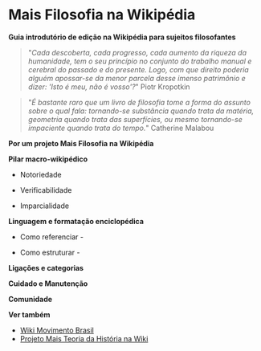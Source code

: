 # Mais Filosofia na Wikipédia
**Guia introdutório de edição na Wikipédia para sujeitos filosofantes**
>"_Cada descoberta, cada progresso, cada aumento da riqueza da humanidade, tem o seu princípio no conjunto do trabalho manual e cerebral do passado e do presente. Logo, com que direito poderia alguém apossar-se da menor parcela desse imenso patrimônio e dizer: 'Isto é meu, não é vosso'?_"
Piotr Kropotkin

>"_É bastante raro que um livro de filosofia tome a forma do assunto sobre o qual fala: tornando-se substância quando trata da matéria, geometria quando trata das superfícies, ou mesmo tornando-se impaciente quando trata do tempo._" Catherine Malabou

**Por um projeto Mais Filosofia na Wikipédia**

**Pilar macro-wikipédico**

- Notoriedade

- Verificabilidade

- Imparcialidade

**Linguagem e formatação enciclopédica**

- Como referenciar -

- Como estruturar - 

**Ligações e categorias**

**Cuidado e Manutenção**

__Comunidade__

**Ver também**
- [Wiki Movimento Brasil](https://wmnobrasil.org/)
- [Projeto Mais Teoria da História na Wiki](https://pt.wikipedia.org/wiki/Wikip%C3%A9dia:Projeto_Mais_Teoria_da_Hist%C3%B3ria_na_Wiki)
